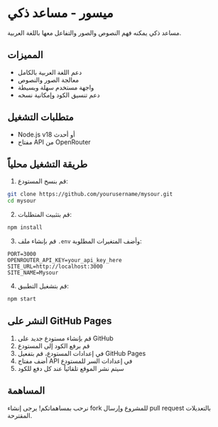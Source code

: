 # ميسور - مساعد ذكي

مساعد ذكي يمكنه فهم النصوص والصور والتفاعل معها باللغة العربية.

## المميزات
- دعم اللغة العربية بالكامل
- معالجة الصور والنصوص
- واجهة مستخدم سهلة وبسيطة
- دعم تنسيق الكود وإمكانية نسخه

## متطلبات التشغيل
- Node.js v18 أو أحدث
- مفتاح API من OpenRouter

## طريقة التشغيل محلياً
1. قم بنسخ المستودع:
```bash
git clone https://github.com/yourusername/mysour.git
cd mysour
```

2. قم بتثبيت المتطلبات:
```bash
npm install
```

3. قم بإنشاء ملف `.env` وأضف المتغيرات المطلوبة:
```
PORT=3000
OPENROUTER_API_KEY=your_api_key_here
SITE_URL=http://localhost:3000
SITE_NAME=Mysour
```

4. قم بتشغيل التطبيق:
```bash
npm start
```

## النشر على GitHub Pages
1. قم بإنشاء مستودع جديد على GitHub
2. قم برفع الكود إلى المستودع
3. في إعدادات المستودع، قم بتفعيل GitHub Pages
4. أضف مفتاح API في إعدادات السر للمستودع
5. سيتم نشر الموقع تلقائياً عند كل دفع للكود

## المساهمة
نرحب بمساهماتكم! يرجى إنشاء fork للمشروع وإرسال pull request بالتعديلات المقترحة. 